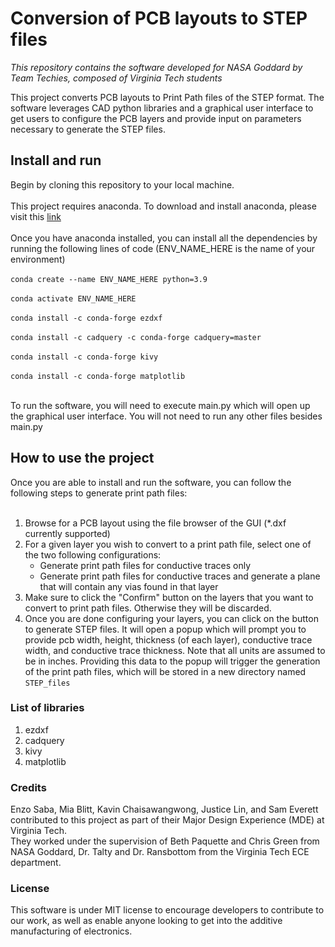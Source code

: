 # Conversion of PCB layouts to STEP files

_This repository contains the software developed for NASA Goddard by Team Techies, composed of Virginia Tech students_

This project converts PCB layouts to Print Path files of the STEP format. The software leverages CAD python libraries and a graphical user interface to get users to configure the PCB layers and provide input on parameters necessary to generate the STEP files.

## Install and run
Begin by cloning this repository to your local machine. <br /><br />
This project requires anaconda. To download and install anaconda, please visit this [link](https://www.anaconda.com/products/distribution)<br /><br />
Once you have anaconda installed, you can install all the dependencies by running the following lines of code (ENV_NAME_HERE is the name of your environment) <br /><br />
```conda create --name ENV_NAME_HERE python=3.9```
<br /> <br />
```conda activate ENV_NAME_HERE```
<br /> <br />
```conda install -c conda-forge ezdxf```
<br /> <br />
```conda install -c cadquery -c conda-forge cadquery=master```
<br /> <br />
```conda install -c conda-forge kivy```
<br /> <br />
```conda install -c conda-forge matplotlib```
<br /> <br />

To run the software, you will need to execute main.py which will open up the graphical user interface. You will not need to run any other files besides main.py

## How to use the project
Once you are able to install and run the software, you can follow the following steps to generate print path files: <br /><br/>
1. Browse for a PCB layout using the file browser of the GUI (*.dxf currently supported)
2. For a given layer you wish to convert to a print path file, select one of the two following configurations:
    * Generate print path files for conductive traces only
    * Generate print path files for conductive traces and generate a plane that will contain any vias found in that layer
3. Make sure to click the "Confirm" button on the layers that you want to convert to print path files. Otherwise they will be discarded.
4. Once you are done configuring your layers, you can click on the button to generate STEP files. It will open a popup which will prompt you to provide pcb width, height, thickness (of each layer), conductive trace width, and conductive trace thickness. Note that all units are assumed to be in inches. Providing this data to the popup will trigger the generation of the print path files, which will be stored in a new directory named ```STEP_files```

### List of libraries
1. ezdxf
2. cadquery
3. kivy
4. matplotlib

### Credits
Enzo Saba, Mia Blitt, Kavin Chaisawangwong, Justice Lin, and Sam Everett contributed to this project as part of their Major Design Experience (MDE) at Virginia Tech.<br/> They worked under the supervision of Beth Paquette and Chris Green from NASA Goddard, Dr. Talty and Dr. Ransbottom from the Virginia Tech ECE department. 

### License
This software is under MIT license to encourage developers to contribute to our work, as well as enable anyone looking to get into the additive manufacturing of electronics.
